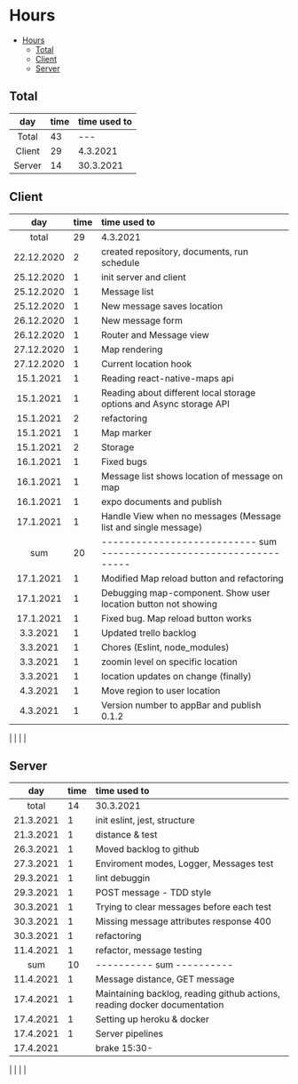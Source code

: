 # Hours
[//]: # (| | | | )
- [Hours](#hours)
  - [Total](#total)
  - [Client](#client)
  - [Server](#server)
## Total
|  day   | time | time used to |
| :----: | :--- | :----------- |
| Total  | 43   | ---          |
| Client | 29   | 4.3.2021     |
| Server | 14   | 30.3.2021    |

## Client
|    day     | time | time used to                                                         |
| :--------: | :--- | :------------------------------------------------------------------- |
|   total    | 29   | 4.3.2021                                                             |
| 22.12.2020 | 2    | created repository, documents, run schedule                          |
| 25.12.2020 | 1    | init server and client                                               |
| 25.12.2020 | 1    | Message list                                                         |
| 25.12.2020 | 1    | New message saves location                                           |
| 26.12.2020 | 1    | New message form                                                     |
| 26.12.2020 | 1    | Router and Message view                                              |
| 27.12.2020 | 1    | Map rendering                                                        |
| 27.12.2020 | 1    | Current location hook                                                |
| 15.1.2021  | 1    | Reading react-native-maps api                                        |
| 15.1.2021  | 1    | Reading about different local storage options and Async storage API  |
| 15.1.2021  | 2    | refactoring                                                          |
| 15.1.2021  | 1    | Map marker                                                           |
| 15.1.2021  | 2    | Storage                                                              |
| 16.1.2021  | 1    | Fixed bugs                                                           |
| 16.1.2021  | 1    | Message list shows location of message on map                        |
| 16.1.2021  | 1    | expo documents and publish                                           |
| 17.1.2021  | 1    | Handle View when no messages (Message list and single message)       |
|    sum     | 20   | --------------------------- sum ------------------------------------ |
| 17.1.2021  | 1    | Modified Map reload button and refactoring                           |
| 17.1.2021  | 1    | Debugging map-component. Show user location button not showing       |
| 17.1.2021  | 1    | Fixed bug. Map reload button works                                   |
|  3.3.2021  | 1    | Updated trello backlog                                               |
|  3.3.2021  | 1    | Chores (Eslint, node_modules)                                        |
|  3.3.2021  | 1    | zoomin level on specific location                                    |
|  3.3.2021  | 1    | location updates on change (finally)                                 |
|  4.3.2021  | 1    | Move region to user location                                         |
|  4.3.2021  | 1    | Version number to appBar and publish 0.1.2                           |

[//]: # (| | | | |)
| | | |
## Server
|    day    | time | time used to                                                              |
| :-------: | :--- | :------------------------------------------------------------------------ |
|   total   | 14   | 30.3.2021                                                                 |
| 21.3.2021 | 1    | init eslint, jest, structure                                              |
| 21.3.2021 | 1    | distance & test                                                           |
| 26.3.2021 | 1    | Moved backlog to github                                                   |
| 27.3.2021 | 1    | Enviroment modes, Logger, Messages test                                   |
| 29.3.2021 | 1    | lint debuggin                                                             |
| 29.3.2021 | 1    | POST message - TDD style                                                  |
| 30.3.2021 | 1    | Trying to clear messages before each test                                 |
| 30.3.2021 | 1    | Missing message attributes response 400                                   |
| 30.3.2021 | 1    | refactoring                                                               |
| 11.4.2021 | 1    | refactor, message testing                                                 |
|    sum    | 10   | ---------- sum ----------                                                 |
| 11.4.2021 | 1    | Message distance, GET message                                             |
| 17.4.2021 | 1    | Maintaining backlog, reading github actions, reading docker documentation |
| 17.4.2021 | 1    | Setting up heroku & docker                                                |
| 17.4.2021 | 1    | Server pipelines                                                          |
| 17.4.2021 | | brake 15:30- |

| | | |
